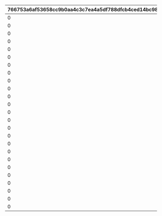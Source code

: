 |766753a6af53658cc9b0aa4c3c7ea4a5df788dfcb4ced14bc981094b5ee61ea8|41ca5c71899f24fbd72f23f76893a9bcf2d49da6c6256c3e333799d2fad94492|b637134a3699245391db5665c9059bbf88e7f404d645623bb85994368010b7f5|a2e2a8a516092267225c6ac4aed8b852dae9602e18a00317c952eebb1d22ebcc|c0e409f83f99add91f9f48b73b635f3940d6153db2e927c0187822f10b25f39c|125385f72390b2c2adc69df9118e1d85f7a0ef47e2703fca469f3206620e74ce|e487c55ff1a1816189cfb110fb1daff7098d52614120b0cc433c86208125f0c7|8017627f7f70e523573acbee458897e878611bf68c3316e7a653ca5a5b6b290b|a681ef9aa21eb3a859f003c8dc314d4ec13dc6eb7180194bd00864da2787ce45|f544724bf142d17647b6b8c8dfab280832f6e77398cac7e65d30afd14258cdd4|da8c4d46e9a585d4c1f90b08274c6aa93abac62adee7e7b39ee4b0b8dafbc60b|2e1ba14b26ffbd357e58f4523e02ce4cf10dcd803d65a9da51d490d6c558273c|281c85feea1a6528d0b9bc7d1f3dc1ee3879ce458abab2ed63e6da80ab4eca4e|b442989609972481e842010a04be0dd3fe88ff39b4a926bf2aa3a0e8c0807f16|37d56a650850324eb6093432228909a36ba6e2e688f0f0cb14ead75363690b98|13e76427ad249f6c2dbacdd25cd5a61336af4614863d28b928a47d2edae68120|
| --- | --- | --- | --- | --- | --- | --- | --- | --- | --- | --- | --- | --- | --- | --- | --- |
|0|140000|0|4|0|8|0|30|1|91002|0|0|0|0|0|110001|
|0|140000|0|4|0|8|0|30|1|91002|0|0|0|0|0|110002|
|0|140000|0|4|0|8|0|30|1|91002|0|0|0|0|0|110003|
|0|140000|0|4|0|8|0|30|1|91002|0|0|0|0|0|110004|
|0|140000|0|4|0|8|0|30|1|91002|0|0|0|0|0|110005|
|0|140000|0|4|0|8|0|30|1|91002|0|0|0|0|0|120001|
|0|140000|0|4|0|8|0|30|1|91002|0|0|0|0|0|120002|
|0|140000|0|4|0|8|0|30|1|91002|0|0|0|0|0|120003|
|0|140000|0|4|0|8|0|30|1|91002|0|0|0|0|0|120004|
|0|140000|0|4|0|8|0|30|1|91002|0|0|0|0|0|120005|
|0|140000|0|4|0|8|0|30|1|91002|0|0|0|0|0|130001|
|0|140000|0|4|0|8|0|30|1|91002|0|0|0|0|0|130002|
|0|140000|0|4|0|8|0|30|1|91002|0|0|0|0|0|130003|
|0|140000|0|4|0|8|0|30|1|91002|0|0|0|0|0|130004|
|0|140000|0|4|0|8|0|30|1|91002|0|0|0|0|0|130005|
|0|140000|0|4|0|8|0|30|1|91002|0|0|0|0|0|140001|
|0|140000|0|4|0|8|0|30|1|91002|0|0|0|0|0|140002|
|0|140000|0|4|0|8|0|30|1|91002|0|0|0|0|0|140003|
|0|140000|0|4|0|8|0|30|1|91002|0|0|0|0|0|140004|
|0|140000|0|4|0|8|0|30|1|91002|0|0|0|0|0|140005|
|0|140000|0|4|0|8|0|30|1|91002|0|0|0|0|0|150001|
|0|140000|0|4|0|8|0|30|1|91002|0|0|0|0|0|150002|
|0|140000|0|4|0|8|0|30|1|91002|0|0|0|0|0|150003|
|0|140000|0|4|0|8|0|30|1|91002|0|0|0|0|0|150004|
|0|140000|0|4|0|8|0|30|1|91002|0|0|0|0|0|150005|